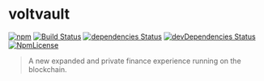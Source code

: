 # voltvault
[![npm](https://img.shields.io/npm/v/voltvault.svg?style=flat-square)](https://www.npmjs.com/package/voltvault)
[![Build Status](http://img.shields.io/travis/soyjavi/voltvault/master.svg?style=flat-square)](https://travis-ci.org/soyjavi/voltvault)
[![dependencies Status](https://david-dm.org/soyjavi/voltvault/status.svg?style=flat-square)](https://david-dm.org/soyjavi/voltvault)
[![devDependencies Status](https://david-dm.org/soyjavi/voltvault/dev-status.svg?style=flat-square)](https://david-dm.org/soyjavi/voltvault?type=dev)
[![NpmLicense](https://img.shields.io/npm/l/vanillachain.svg?style=flat-square)](https://spdx.org/licenses/MIT)

> A new expanded and private finance experience running on the blockchain.

